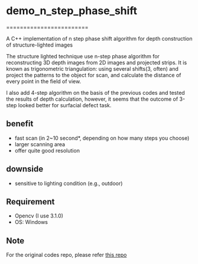 # demo_n_step_phase_shift
========================

A C++ implementation of n step phase shift algorithm for depth construction of structure-lighted images

The structure lighted technique use n-step phase algorithm for reconstructing 3D depth images from 2D images and projected strips.
It is known as trigonometric triangulation: using several shifts(3, often) and project the patterns to the object for scan, 
and calculate the distance of every point in the field of view. 

I also add 4-step algorithm on the basis of the previous codes and tested the results of depth calculation, however, 
it seems that the outcome of 3-step looked better for surfacial defect task.


## benefit 
  - fast scan (in 2~10 second*, depending on how many steps you choose)
  - larger scanning area
  - offer quite good resolution

## downside
 - sensitive to lighting condition (e.g., outdoor)
 

## Requirement
  - Opencv (I use 3.1.0)
  - OS: Windows
  

## Note
 For the original codes repo, please refer [this repo](https://github.com/phreax/structured_light) 



